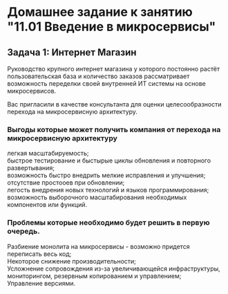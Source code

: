 # Домашнее задание к занятию "11.01 Введение в микросервисы"

## Задача 1: Интернет Магазин

Руководство крупного интернет магазина у которого постоянно растёт пользовательская база и количество заказов рассматривает возможность переделки своей внутренней ИТ системы на основе микросервисов. 

Вас пригласили в качестве консультанта для оценки целесообразности перехода на микросервисную архитектуру. 

### Выгоды которые может получить компания от перехода на микросервисную архитектуру  

легкая масштабируемость;  
быстрое тестирование и быстырые циклы обновления и повторного развертывания;  
возможность быстро внедрить мелкие исправления и улучшения;  
отсутствие простооев при обновлении;  
легость внедрения новых технологий и языков программирования;  
возможность выборочного масштабирования необходимых компонентов или функций.  

### Проблемы которые необходимо будет решить в первую очередь.
Разбиение монолита на микросервисы - возможно придется переписать весь код;  
Некоторое снижение производительности;  
Усложнение сопровождения из-за увеличивающейся инфраструктуры,  мониторингом,  резервным  копированием  и  управлением;  
Управление версиями.  
